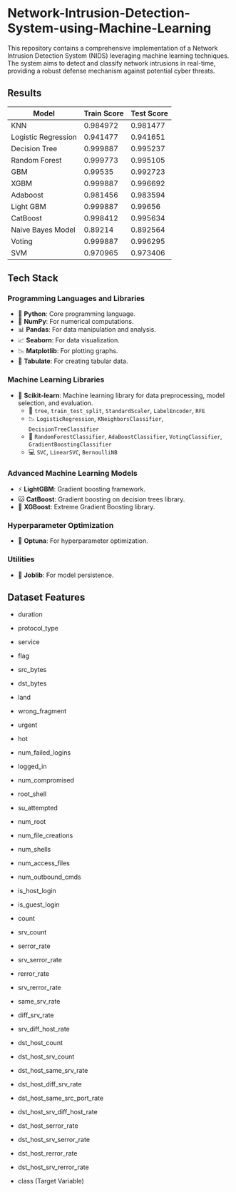 # Network-Intrusion-Detection-System-using-Machine-Learning
This repository contains a comprehensive implementation of a Network Intrusion Detection System (NIDS) leveraging machine learning techniques. The system aims to detect and classify network intrusions in real-time, providing a robust defense mechanism against potential cyber threats.

## Results

| Model               | Train Score | Test Score |
|---------------------|-------------|------------|
| KNN                 | 0.984972    | 0.981477   |
| Logistic Regression | 0.941477    | 0.941651   |
| Decision Tree       | 0.999887    | 0.995237   |
| Random Forest       | 0.999773    | 0.995105   |
| GBM                 | 0.99535     | 0.992723   |
| XGBM                | 0.999887    | 0.996692   |
| Adaboost            | 0.981456    | 0.983594   |
| Light GBM           | 0.999887    | 0.99656    |
| CatBoost            | 0.998412    | 0.995634   |
| Naive Bayes Model   | 0.89214     | 0.892564   |
| Voting              | 0.999887    | 0.996295   |
| SVM                 | 0.970965    | 0.973406   |


## Tech Stack

### Programming Languages and Libraries
- 🐍 **Python**: Core programming language.
- 🔢 **NumPy**: For numerical computations.
- 📊 **Pandas**: For data manipulation and analysis.
- 📈 **Seaborn**: For data visualization.
- 📉 **Matplotlib**: For plotting graphs.
- 📝 **Tabulate**: For creating tabular data.

### Machine Learning Libraries
- 🤖 **Scikit-learn**: Machine learning library for data preprocessing, model selection, and evaluation.
  - 🌳 `tree`, `train_test_split`, `StandardScaler`, `LabelEncoder`, `RFE`
  - 📉 `LogisticRegression`, `KNeighborsClassifier`, `DecisionTreeClassifier`
  - 🌲 `RandomForestClassifier`, `AdaBoostClassifier`, `VotingClassifier`, `GradientBoostingClassifier`
  - 💻 `SVC`, `LinearSVC`, `BernoulliNB`

### Advanced Machine Learning Models
- ⚡ **LightGBM**: Gradient boosting framework.
- 🐱 **CatBoost**: Gradient boosting on decision trees library.
- 🚀 **XGBoost**: Extreme Gradient Boosting library.

### Hyperparameter Optimization
- 🎯 **Optuna**: For hyperparameter optimization.

### Utilities
- 💾 **Joblib**: For model persistence.



## Dataset Features


- duration
- protocol_type
- service
- flag
- src_bytes

- dst_bytes
- land
- wrong_fragment
- urgent
- hot

- num_failed_logins
- logged_in
- num_compromised
- root_shell
- su_attempted

- num_root
- num_file_creations
- num_shells
- num_access_files
- num_outbound_cmds

- is_host_login
- is_guest_login
- count
- srv_count
- serror_rate

- srv_serror_rate
- rerror_rate
- srv_rerror_rate
- same_srv_rate
- diff_srv_rate

- srv_diff_host_rate
- dst_host_count
- dst_host_srv_count
- dst_host_same_srv_rate
- dst_host_diff_srv_rate

- dst_host_same_src_port_rate
- dst_host_srv_diff_host_rate
- dst_host_serror_rate
- dst_host_srv_serror_rate
- dst_host_rerror_rate

- dst_host_srv_rerror_rate
- class (Target Variable)

